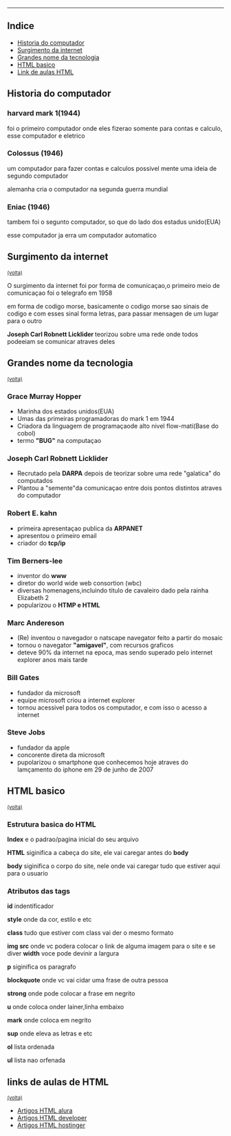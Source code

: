 <DOCTYPE html>
<html lang="pt-br">
<head>
  <meta charset="UTF-8">
  <meta http-equiv="X-UA-Compatible" content="IE=Edge">
  <meta name="viewport" content="width=device-width, initial-scale=1">

  <title>Historia-HTML</title>
  

</head>

<body>
  
  <hr />
  <h2 id="inicio">Indice</h2>
  <ul>
    <li><a href="#Historia">Historia do computador</a></li>
    <li><a href="#surgimento">Surgimento da internet</a></li>
      <li><a href="#tecnologia">Grandes nome da tecnologia</a></li>
    <li><a href="#HTML">HTML basico</a></li>
    <li><a href="#link">Link de aulas HTML </a></li>
  </ul>
  <h2 id="Historia">Historia do computador</h2>
  <h3>harvard mark 1(1944)</h3>
  <p>foi o primeiro computador onde eles fizerao somente para contas e calculo, esse computador e eletrico</p>
  <h3>Colossus (1946)</h3>
  <p>um computador para fazer contas e calculos possivel mente uma ideia de segundo computador</p>
  <p>alemanha cria o computador na segunda guerra mundial</p>
  <h3>Eniac (1946)</h3>
  <p>tambem foi o segunto computador, so que do lado dos estadus unido(EUA)  </p>
  <p>esse computador ja erra um computador automatico</p>
  
  <h2 id="surgimento">Surgimento da internet</h2>
  <small><a href="#inicio">(volta)</a></small>
  <p>O surgimento da internet foi por forma de comunicaçao,o primeiro meio de comunicaçao foi o telegrafo em 1958</p>
  <p>em forma de codigo morse, basicamente o codigo morse sao sinais de codigo e com esses sinal forma letras, para passar mensagen de um lugar para o outro</p>
  <p><strong>Joseph Carl Robnett Licklider </strong>teorizou sobre uma rede onde todos podeeiam se comunicar atraves deles</p>
  
  <h2 id="tecnologia">Grandes nome da tecnologia</h2>
  <small><a href="#inicio">(volta)</a></small>
  <h3>Grace Murray Hopper</h3>
  <p>
  <ul>
    
  <li>Marinha dos estados unidos(EUA)</li>
    <li>Umas das primeiras programadoras do mark 1 em 1944</li>
    <li>Criadora da linguagem de programaçaode alto nivel flow-mati(Base do cobol)</li>
    <li>termo <strong>"BUG"</strong> na computaçao</li>
  </ul>
  </p>
  <h3>Joseph Carl Robnett Licklider</h3>
  <p>
    <ul>
      <li>Recrutado pela <strong>DARPA</strong> depois de teorizar sobre uma rede "galatica" do computados</li>
      <li>Plantou a "semente"da comunicaçao entre dois pontos distintos atraves do computador</li>
    </ul>
  </p>
  
  <h3>Robert E. kahn</h3>
  <p>
    <ul>
      <li>primeira apresentaçao publica da <strong>ARPANET</strong></li>
      <li>apresentou o primeiro email</li>
      <li>criador do <strong>tcp/ip</strong></li>
    </ul>
  </p>
  
  <h3>Tim Berners-lee</h3>
  <p>
    <ul>
      <li>inventor do <strong>www</strong></li>
      <li>diretor do world wide web consortion (wbc)</li>
      <li>diversas homenagens,incluindo titulo de cavaleiro dado pela rainha Elizabeth 2</li>
      <li>popularizou o <strong>HTMP e HTML</strong></li>
    </ul>
  </p>
  
  <h3>Marc Andereson</h3>
  <p>
    <ul>
      <li>(Re) inventou o navegador o natscape navegator feito a partir do mosaic</li>
      <li>tornou o navegator <strong>"amigavel"</strong>, com recursos graficos</li>
      <li>deteve 90% da internet na epoca, mas sendo superado pelo internet explorer anos mais tarde</li>
    </ul>
  </p>
  
  <h3>Bill Gates</h3>
  <p>
    <ul>
      <li>fundador da microsoft</li>
      <li>equipe microsoft criou a internet explorer </li>
      <li>tornou acessivel para todos os computador, e com isso o acesso a internet</li>
    </ul>
  </p>
  
  <h3>Steve Jobs</h3>
  <p>
    <ul>
      <li>fundador da apple </li>
      <li>concorente direta da microsoft</li>
      <li>pupolarizou o smartphone que conhecemos hoje atraves do lamçamento do iphone em 29 de junho de 2007 </li>
    </ul>
  </p>
  
  <h2 id="HTML">HTML basico</h2>
  <small><a href="#inicio">(volta)</a></small>
  <h3>Estrutura basica do HTML</h3>
  <p><strong>Index</strong> e o padrao/pagina inicial do seu arquivo </p>
  <p><strong>HTML</strong> siginifica a cabeça do site, ele vai caregar antes do <strong>body</strong></p>
  <p><strong>body</strong> siginifica o corpo do site, nele onde vai caregar tudo que estiver aqui para o usuario</p>
  <h3>Atributos das tags</h3>
  <p><strong>id</strong> indentificador</p>
  <p><strong>style</strong> onde da cor, estilo e etc</p>
  <p><strong>class</strong> tudo que estiver com class vai der o mesmo formato </p>
  <p><strong>img src</strong> onde vc podera colocar o link de alguma imagem para o site e se diver <strong>width</strong> voce pode devinir a largura </p>
  <p><strong>p</strong> siginifica os paragrafo</p>
  <p><strong>blockquote</strong> onde vc vai cidar uma frase de outra pessoa </p>
  <p><strong>strong</strong> onde pode colocar a frase em negrito</p>
  <p><strong>u</strong> onde coloca onder lainer,linha embaixo</p>
  <p><strong>mark</strong> onde coloca em negrito</p>
  <p><strong>sup</strong> onde eleva as letras e etc</p>
  <p><strong>ol</strong> lista ordenada </p>
  <p><strong>ul</strong> lista nao orfenada</p>
  
  <h2 id="link">links de aulas de HTML</h2>
  <small><a href="#inicio">(volta)</a></small>
  <ul>
<li><a href="https://www.alura.com.br/artigos/o-que-e-html-suas-tags-parte-1-estrutura-basica?gclid=Cj0KCQjwyLGjBhDKARIsAFRNgW8mwIOPqK5ejiNw1yc_oKJjqlxVv0VjzYSr-uKYe4Aji-CFrAEY2KYaAvzGEALw_wcB"target="_blank">Artigos HTML alura</a></li>
<li><a href="https://developer.mozilla.org/pt-BR/docs/Learn/Getting_started_with_the_web/HTML_basics"target="_blank">Artigos HTML developer</a></li>
<li><a href="https://www.hostinger.com.br/tutoriais/o-que-e-html-conceitos-basicos">Artigos HTML hostinger</a></li>
</ul>
</body>
</html>
